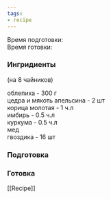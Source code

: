 ```yaml
---
tags:
- recipe
---
```


Время подготовки:  
Время готовки:

### Ингридиенты

(на 8 чайников)

облепиха - 300 г  
цедра и мякоть апельсина - 2 шт  
корица молотая - 1 ч.л  
имбирь - 0.5 ч.л  
куркума - 0.5 ч.л  
мед  
гвоздика - 16 шт

### Подготовка

### Готовка

[[Recipe]]
